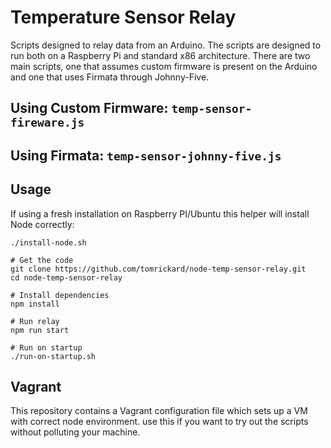 # Temperature Sensor Relay

Scripts designed to relay data from an Arduino. The scripts are designed to run both on a Raspberry Pi and standard x86 architecture. There are two main scripts, one that assumes custom firmware is present on the Arduino and one that uses Firmata through Johnny-Five.

## Using Custom Firmware: `temp-sensor-fireware.js`


## Using Firmata: `temp-sensor-johnny-five.js`

## Usage

If using a fresh installation on Raspberry PI/Ubuntu this helper will install Node correctly: 

```
./install-node.sh
```

```
# Get the code
git clone https://github.com/tomrickard/node-temp-sensor-relay.git
cd node-temp-sensor-relay

# Install dependencies
npm install

# Run relay
npm run start

# Run on startup
./run-on-startup.sh
```


## Vagrant

This repository contains a Vagrant configuration file which sets up a VM with correct node environment. use this if you want to try out the scripts without polluting your machine.